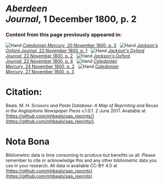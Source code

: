# *Aberdeen Journal*, 1 December 1800, p. 2  
  
### Content from this page previously appeared in:  
![Hand](http://scissorsandpaste.net/wp-content/uploads/2017/06/smallhandpointer.png) [*Caledonian Mercury*, 20 November 1800, p. 3](https://mhbeals.github.io/sap_html/Caledonian-Mercury/Caledonian-Mercury-20-November-1800-p-3)  
![Hand](http://scissorsandpaste.net/wp-content/uploads/2017/06/smallhandpointer.png) [*Jackson's Oxford Journal*, 22 November 1800, p. 1](https://mhbeals.github.io/sap_html/Jackson's-Oxford-Journal/Jackson's-Oxford-Journal-22-November-1800-p-1)  
![Hand](http://scissorsandpaste.net/wp-content/uploads/2017/06/smallhandpointer.png) [*Jackson's Oxford Journal*, 22 November 1800, p. 2](https://mhbeals.github.io/sap_html/Jackson's-Oxford-Journal/Jackson's-Oxford-Journal-22-November-1800-p-2)  
![Hand](http://scissorsandpaste.net/wp-content/uploads/2017/06/smallhandpointer.png) [*Jackson's Oxford Journal*, 22 November 1800, p. 4](https://mhbeals.github.io/sap_html/Jackson's-Oxford-Journal/Jackson's-Oxford-Journal-22-November-1800-p-4)  
![Hand](http://scissorsandpaste.net/wp-content/uploads/2017/06/smallhandpointer.png) [*Caledonian Mercury*, 24 November 1800, p. 2](https://mhbeals.github.io/sap_html/Caledonian-Mercury/Caledonian-Mercury-24-November-1800-p-2)  
![Hand](http://scissorsandpaste.net/wp-content/uploads/2017/06/smallhandpointer.png) [*Caledonian Mercury*, 27 November 1800, p. 3](https://mhbeals.github.io/sap_html/Caledonian-Mercury/Caledonian-Mercury-27-November-1800-p-3)  


# Citation: 

Beals. M. H. *Scissors and Paste Database: A Map of Reprinting and Reuse in the Anglophone Newspaper Press v.1.0.1.* 2 June 2017. Available at [https://github.com/mhbeals/sap_reprints/](https://github.com/mhbeals/sap_reprints/). 

# Nota Bona

Bibliometric data is time consuming to produce but benefits us all. Please remember to cite or acknowledge this and any other bibliometric data you use in your research. All data is available CC-BY 4.0 at [https://github.com/mhbeals/sap_reprints](https://github.com/mhbeals/sap_reprints)